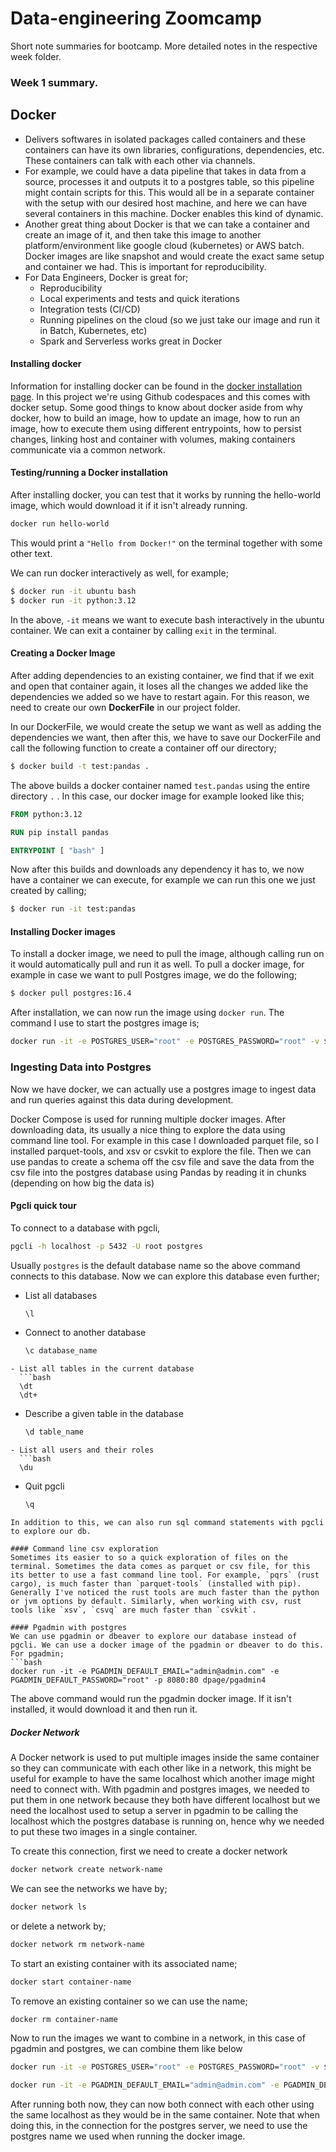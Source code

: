 # Data-engineering Zoomcamp

Short note summaries for bootcamp. More detailed notes in the respective week folder. 

### Week 1 summary.

## Docker
- Delivers softwares in isolated packages called containers and these containers can have its own libraries, configurations, dependencies, etc. These containers can talk with each other via channels. 
- For example, we could have a data pipeline that takes in data from a source, processes it and outputs it to a postgres table, so this pipeline might contain scripts for this. This would all be in a separate container with the setup with our desired host machine, and here we can have several containers in this machine. Docker enables this kind of dynamic. 
- Another great thing about Docker is that we can take a container and create an image of it, and then take this image to another platform/environment like google cloud (kubernetes) or AWS batch. Docker images are like snapshot and would create the exact same setup and container we had. This is important for reproducibility.
- For Data Engineers, Docker is great for;
	- Reproducibility
	- Local experiments and tests and quick iterations
	- Integration tests (CI/CD)
	- Running pipelines on the cloud (so we just take our image and run it in Batch, Kubernetes, etc)
	- Spark and Serverless works great in Docker

#### Installing docker
Information for installing docker can be found in the [docker installation page](https://docs.docker.com/engine/install/). In this project we're using Github codespaces and this comes with docker setup. Some good things to know about docker aside from why docker, how to build an image, how to update an image, how to run an image, how to execute them using different entrypoints, how to persist changes, linking host and container with volumes, making containers communicate via a common network.
#### Testing/running a Docker installation
After installing docker, you can test that it works by running the hello-world image, which would download it if it isn't already running. 
```bash
docker run hello-world
```
This would print a `"Hello from Docker!"` on the terminal together with some other text.

We can run docker interactively as well, for example;
```bash
$ docker run -it ubuntu bash
$ docker run -it python:3.12
```
In the above, `-it` means we want to execute bash interactively in the ubuntu container. We can exit a container by calling `exit` in the terminal.

#### Creating a Docker Image
After adding dependencies to an existing container, we find that if we exit and open that container again, it loses all the changes we added like the dependencies we added so we have to restart again. For this reason, we need to create our own **DockerFile** in our project folder.

In our DockerFile, we would create the setup we want as well as adding the dependencies we want, then after this, we have to save our DockerFile and call the following function to create a container off our directory;
```bash
$ docker build -t test:pandas .
```
The above builds a docker container named `test.pandas` using the entire directory `.` . In this case, our docker image for example looked like this;
```dockerfile
FROM python:3.12

RUN pip install pandas

ENTRYPOINT [ "bash" ]
```
Now after this builds and downloads any dependency it has to, we now have a container we can execute, for example we can run this one we just created by calling;
```bash
$ docker run -it test:pandas
```
#### Installing Docker images
To install a docker image, we need to pull the image, although calling run on it would automatically pull and run it as well. To pull a docker image, for example in case we want to pull Postgres image, we do the following;
```bash
$ docker pull postgres:16.4
```

After installation, we can now run the image using `docker run`. The command I use to start the postgres image is;
```bash
docker run -it -e POSTGRES_USER="root" -e POSTGRES_PASSWORD="root" -v ${pwd}/ny_taxi_postgres_data:/var/lib/postgresql/data -p 5432:5432 postgres:16.4
```

### Ingesting Data into Postgres
Now we have docker, we can actually use a postgres image to ingest data and run queries against this data during development. 

Docker Compose is used for running multiple docker images. After downloading data, its usually a nice thing to explore the data using command line tool. For example in this case I downloaded parquet file, so I installed parquet-tools, and xsv or csvkit to explore the file. Then we can use pandas to create a schema off the csv file and save the data from the csv file into the postgres database using Pandas by reading it in chunks (depending on how big the data is)       

#### Pgcli quick tour
To connect to a database with pgcli, 
```bash
pgcli -h localhost -p 5432 -U root postgres
```
Usually `postgres` is the default database name so the above command connects to this database. Now we can explore this database even further;
- List all databases
  ```bash
  \l
  ```
- Connect to another database
  ```bash
  \c database_name
```
- List all tables in the current database
  ```bash
  \dt 
  \dt+
```
- Describe a given table in the database
  ```bash
  \d table_name
```
- List all users and their roles
  ```bash
  \du
```
- Quit pgcli
  ```bash
  \q
```
In addition to this, we can also run sql command statements with pgcli to explore our db. 

#### Command line csv exploration
Sometimes its easier to so a quick exploration of files on the terminal. Sometimes the data comes as parquet or csv file, for this its better to use a fast command line tool. For example, `pqrs` (rust cargo), is much faster than `parquet-tools` (installed with pip). Generally I've noticed the rust tools are much faster than the python or jvm options by default. Similarly, when working with csv, rust tools like `xsv`, `csvq` are much faster than `csvkit`.  

#### Pgadmin with postgres
We can use pgadmin or dbeaver to explore our database instead of pgcli. We can use a docker image of the pgadmin or dbeaver to do this. For pgadmin;
```bash
docker run -it -e PGADMIN_DEFAULT_EMAIL="admin@admin.com" -e PGADMIN_DEFAULT_PASSWORD="root" -p 8080:80 dpage/pgadmin4
```
The above command would run the pgadmin docker image. If it isn't installed, it would download it and then run it. 
##### Docker Network
A Docker network is used to put multiple images inside the same container so they can communicate with each other like in a network, this might be useful for example to have the same localhost which another image might need to connect with. With pgadmin and postgres images, we needed to put them in one network because they both have different localhost but we need the localhost used to setup a server in pgadmin to be calling the localhost which the postgres database is running on, hence why we needed to put these two images in a single container. 

To create this connection, first we need to create a docker network
```bash
docker network create network-name
```
We can see the networks we have by;
```bash
docker network ls
```
or delete a network by;
```bash
docker network rm network-name
``` 
To start an existing container with its associated name;
```bash
docker start container-name
```
To remove an existing container so we can use the name;
```bash
docker rm container-name
```

Now to run the images we want to combine in a network, in this case of pgadmin and postgres, we can combine them like below
```bash
docker run -it -e POSTGRES_USER="root" -e POSTGRES_PASSWORD="root" -v ${pwd}/ny_taxi_postgres_data:/var/lib/postgresql/data -p 5432:5432 --network=pg-network --name pg-database postgres:16.4

docker run -it -e PGADMIN_DEFAULT_EMAIL="admin@admin.com" -e PGADMIN_DEFAULT_PASSWORD="root" -p 8080:80 --network=pg-network --name pgadmin dpage/pgadmin4
```
After running both now, they can now both connect with each other using the same localhost as they would be in the same container. Note that when doing this, in the connection for the postgres server, we need to use the postgres name we used when running the docker image.



